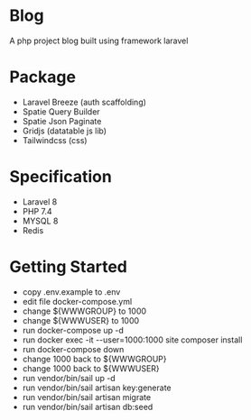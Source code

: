 # Blog
A php project blog built using framework laravel

# Package
- Laravel Breeze (auth scaffolding)
- Spatie Query Builder
- Spatie Json Paginate
- Gridjs (datatable js lib)
- Tailwindcss (css)

# Specification
- Laravel 8
- PHP 7.4
- MYSQL 8
- Redis

# Getting Started
- copy .env.example to .env
- edit file docker-compose.yml
- change ${WWWGROUP} to 1000
- change ${WWWUSER} to 1000
- run docker-compose up -d
- run docker exec -it --user=1000:1000 site composer install
- run docker-compose down
- change 1000 back to ${WWWGROUP}
- change 1000 back to ${WWWUSER}
- run vendor/bin/sail up -d
- run vendor/bin/sail artisan key:generate
- run vendor/bin/sail artisan migrate
- run vendor/bin/sail artisan db:seed
